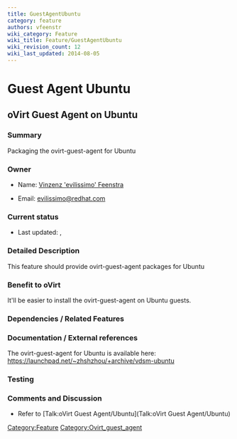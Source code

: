 ```yaml
---
title: GuestAgentUbuntu
category: feature
authors: vfeenstr
wiki_category: Feature
wiki_title: Feature/GuestAgentUbuntu
wiki_revision_count: 12
wiki_last_updated: 2014-08-05
---
```


# Guest Agent Ubuntu

## oVirt Guest Agent on Ubuntu

### Summary

Packaging the ovirt-guest-agent for Ubuntu

### Owner

*   Name: [ Vinzenz 'evilissimo' Feenstra](User:Vfeenstr)

<!-- -->

*   Email: <evilissimo@redhat.com>

### Current status

*   Last updated: ,

### Detailed Description

This feature should provide ovirt-guest-agent packages for Ubuntu

### Benefit to oVirt

It'll be easier to install the ovirt-guest-agent on Ubuntu guests.

### Dependencies / Related Features

### Documentation / External references

The ovirt-guest-agent for Ubuntu is available here: <https://launchpad.net/~zhshzhou/+archive/vdsm-ubuntu>

### Testing

### Comments and Discussion

*   Refer to [Talk:oVirt Guest Agent/Ubuntu](Talk:oVirt Guest Agent/Ubuntu)

<Category:Feature> <Category:Ovirt_guest_agent>
